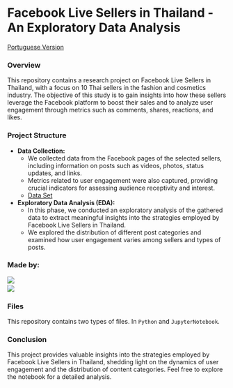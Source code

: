 # Facebook Live Sellers in Thailand - An Exploratory Data Analysis

<a href="docs/readme_pt.md">Portuguese Version</a>

### Overview

This repository contains a research project on Facebook Live Sellers in Thailand, with a focus on 10 Thai sellers in the fashion and cosmetics industry. The objective of this study is to gain insights into how these sellers leverage the Facebook platform to boost their sales and to analyze user engagement through metrics such as comments, shares, reactions, and likes.

### Project Structure

- **Data Collection:**
    - We collected data from the Facebook pages of the selected sellers, including information on posts such as videos, photos, status updates, and links.
    - Metrics related to user engagement were also captured, providing crucial indicators for assessing audience receptivity and interest.
    - <a href="https://archive.ics.uci.edu/dataset/488/facebook+live+sellers+in+thailand" target="_blank">Data Set</a>
- **Exploratory Data Analysis (EDA):**
    - In this phase, we conducted an exploratory analysis of the gathered data to extract meaningful insights into the strategies employed by Facebook Live Sellers in Thailand.
    - We explored the distribution of different post categories and examined how user engagement varies among sellers and types of posts.

### Made by:

<a href="https://github.com/jonnymoretti" target="_blank"><img src="https://img.shields.io/badge/João Moretti-100000?style=for-the-badge&logo=github&logoColor=white" target="_blank"><a/><br>
<a href="https://github.com/TiagoBarao20" target="_blank"><img src="https://img.shields.io/badge/Tiago Barão-100000?style=for-the-badge&logo=github&logoColor=white" target="_blank"><a/>

### Files

This repository contains two types of files. In `Python` and `JupyterNotebook`.

### Conclusion

This project provides valuable insights into the strategies employed by Facebook Live Sellers in Thailand, shedding light on the dynamics of user engagement and the distribution of content categories. Feel free to explore the notebook for a detailed analysis.

